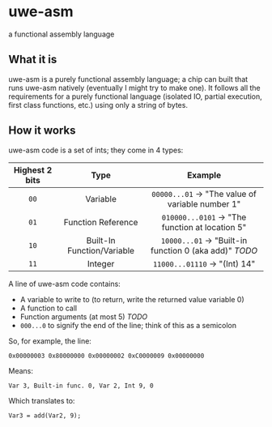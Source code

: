 # uwe-asm
a functional assembly language

## What it is
uwe-asm is a purely functional assembly language; a chip can built that runs uwe-asm natively (eventually I might try to make one). It follows all the requirements for a purely functional language (isolated IO, partial execution, first class functions, etc.) using only a string of bytes.

## How it works
uwe-asm code is a set of ints; they come in 4 types:

| Highest 2 bits | Type | Example |
|:-:|:-:|:-:|
| `00` | Variable | `00000...01` -> "The value of variable number 1" |
| `01` | Function Reference | `010000...0101` -> "The function at location 5" |
| `10` | Built-In Function/Variable | `10000...01` -> "Built-in function 0 (aka add)" *TODO* |
| `11` | Integer | `11000...01110` -> "(Int) 14" |

A line of uwe-asm code contains:
- A variable to write to (to return, write the returned value variable 0)
- A function to call
- Function arguments (at most 5) *TODO*
- `000...0` to signify the end of the line; think of this as a semicolon

So, for example, the line:

`0x00000003 0x80000000 0x00000002 0xC0000009 0x00000000`

Means:

`Var 3, Built-in func. 0, Var 2, Int 9, 0`

Which translates to:

`Var3 = add(Var2, 9);`
